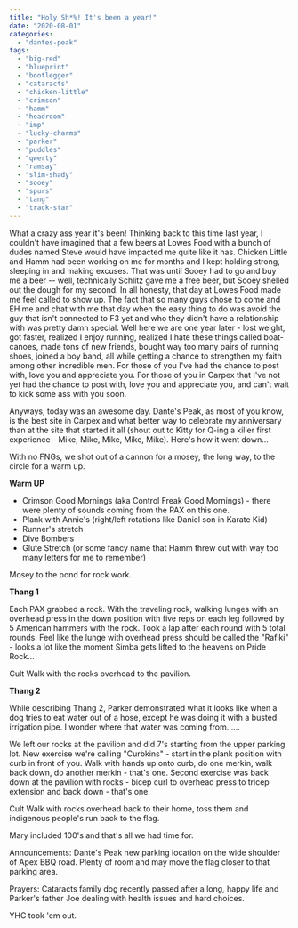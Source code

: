 ```yaml
---
title: "Holy Sh*%! It's been a year!"
date: "2020-08-01"
categories: 
  - "dantes-peak"
tags: 
  - "big-red"
  - "blueprint"
  - "bootlegger"
  - "cataracts"
  - "chicken-little"
  - "crimson"
  - "hamm"
  - "headroom"
  - "imp"
  - "lucky-charms"
  - "parker"
  - "puddles"
  - "qwerty"
  - "ramsay"
  - "slim-shady"
  - "sooey"
  - "spurs"
  - "tang"
  - "track-star"
---
```


What a crazy ass year it's been! Thinking back to this time last year, I couldn't have imagined that a few beers at Lowes Food with a bunch of dudes named Steve would have impacted me quite like it has. Chicken Little and Hamm had been working on me for months and I kept holding strong, sleeping in and making excuses. That was until Sooey had to go and buy me a beer -- well, technically Schlitz gave me a free beer, but Sooey shelled out the dough for my second. In all honesty, that day at Lowes Food made me feel called to show up. The fact that so many guys chose to come and EH me and chat with me that day when the easy thing to do was avoid the guy that isn't connected to F3 yet and who they didn't have a relationship with was pretty damn special. Well here we are one year later - lost weight, got faster, realized I enjoy running, realized I hate these things called boat-canoes, made tons of new friends, bought way too many pairs of running shoes, joined a boy band, all while getting a chance to strengthen my faith among other incredible men. For those of you I've had the chance to post with, love you and appreciate you. For those of you in Carpex that I've not yet had the chance to post with, love you and appreciate you, and can't wait to kick some ass with you soon.

Anyways, today was an awesome day. Dante's Peak, as most of you know, is the best site in Carpex and what better way to celebrate my anniversary than at the site that started it all (shout out to Kitty for Q-ing a killer first experience - Mike, Mike, Mike, Mike, Mike). Here's how it went down...

With no FNGs, we shot out of a cannon for a mosey, the long way, to the circle for a warm up.

**Warm UP**

- Crimson Good Mornings (aka Control Freak Good Mornings) - there were plenty of sounds coming from the PAX on this one.
- Plank with Annie's (right/left rotations like Daniel son in Karate Kid)
- Runner's stretch
- Dive Bombers
- Glute Stretch (or some fancy name that Hamm threw out with way too many letters for me to remember)

Mosey to the pond for rock work.

**Thang 1**

Each PAX grabbed a rock. With the traveling rock, walking lunges with an overhead press in the down position with five reps on each leg followed by 5 American hammers with the rock. Took a lap after each round with 5 total rounds. Feel like the lunge with overhead press should be called the "Rafiki" - looks a lot like the moment Simba gets lifted to the heavens on Pride Rock...

Cult Walk with the rocks overhead to the pavilion.

**Thang 2**

While describing Thang 2, Parker demonstrated what it looks like when a dog tries to eat water out of a hose, except he was doing it with a busted irrigation pipe. I wonder where that water was coming from......

We left our rocks at the pavilion and did 7's starting from the upper parking lot. New exercise we're calling "Curbkins" - start in the plank position with curb in front of you. Walk with hands up onto curb, do one merkin, walk back down, do another merkin - that's one. Second exercise was back down at the pavilion with rocks - bicep curl to overhead press to tricep extension and back down - that's one.

Cult Walk with rocks overhead back to their home, toss them and indigenous people's run back to the flag.

Mary included 100's and that's all we had time for.

Announcements: Dante's Peak new parking location on the wide shoulder of Apex BBQ road. Plenty of room and may move the flag closer to that parking area.

Prayers: Cataracts family dog recently passed after a long, happy life and Parker's father Joe dealing with health issues and hard choices.

YHC took 'em out.
